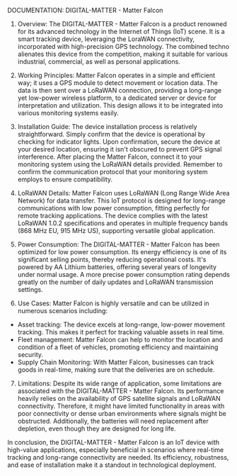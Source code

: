 DOCUMENTATION: DIGITAL-MATTER - Matter Falcon

1. Overview:
The DIGITAL-MATTER - Matter Falcon is a product renowned for its advanced technology in the Internet of Things (IoT) scene. It is a smart tracking device, leveraging the LoraWAN connectivity, incorporated with high-precision GPS technology. The combined techno alienates this device from the competition, making it suitable for various industrial, commercial, as well as personal applications.

2. Working Principles:
Matter Falcon operates in a simple and efficient way; it uses a GPS module to detect movement or location data. The data is then sent over a LoRaWAN connection, providing a long-range yet low-power wireless platform, to a dedicated server or device for interpretation and utilization. This design allows it to be integrated into various monitoring systems easily.

3. Installation Guide:
The device installation process is relatively straightforward. Simply confirm that the device is operational by checking for indicator lights. Upon confirmation, secure the device at your desired location, ensuring it isn't obscured to prevent GPS signal interference. After placing the Matter Falcon, connect it to your monitoring system using the LoRaWAN details provided. Remember to confirm the communication protocol that your monitoring system employs to ensure compatibility.

4. LoRaWAN Details:
Matter Falcon uses LoRaWAN (Long Range Wide Area Network) for data transfer. This IoT protocol is designed for long-range communications with low power consumption, fitting perfectly for remote tracking applications. The device complies with the latest LoRaWAN 1.0.2 specifications and operates in multiple frequency bands (868 MHz EU, 915 MHz US), supporting versatile global application.

5. Power Consumption:
The DIGITAL-MATTER - Matter Falcon has been optimized for low power consumption. Its energy efficiency is one of its significant selling points, thereby reducing operational costs. It's powered by AA Lithium batteries, offering several years of longevity under normal usage. A more precise power consumption rating depends greatly on the number of daily updates and LoRaWAN transmission settings.

6. Use Cases:
Matter Falcon is highly versatile and can be utilized in numerous scenarios including:

- Asset tracking: The device excels at long-range, low-power movement tracking. This makes it perfect for tracking valuable assets in real time.
- Fleet management: Matter Falcon can help to monitor the location and condition of a fleet of vehicles, promoting efficiency and maintaining security.
- Supply Chain Monitoring: With Matter Falcon, businesses can track goods in real-time, making sure that the deliveries are on schedule.

7. Limitations:
Despite its wide range of application, some limitations are associated with the DIGITAL-MATTER - Matter Falcon. Its performance heavily relies on the availability of GPS satellite signals and LoRaWAN connectivity. Therefore, it might have limited functionality in areas with poor connectivity or dense urban environments where signals might be obstructed. Additionally, the batteries will need replacement after depletion, even though they are designed for long life.

In conclusion, the DIGITAL-MATTER - Matter Falcon is an IoT device with high-value applications, especially beneficial in scenarios where real-time tracking and long-range connectivity are needed. Its efficiency, robustness, and ease of installation make it a standout in technological deployment.